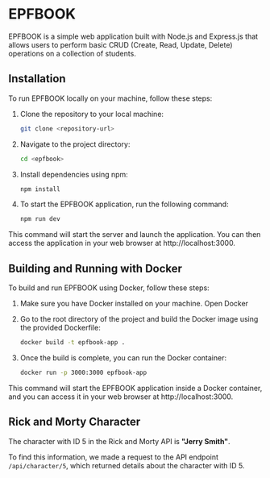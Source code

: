 # EPFBOOK

EPFBOOK is a simple web application built with Node.js and Express.js that allows users to perform basic CRUD (Create, Read, Update, Delete) operations on a collection of students.

## Installation

To run EPFBOOK locally on your machine, follow these steps:

1. Clone the repository to your local machine:

   ```bash
   git clone <repository-url>

2. Navigate to the project directory:

   ```bash
   cd <epfbook>

3. Install dependencies using npm:

   ```bash
   npm install

4. To start the EPFBOOK application, run the following command:

   ```bash
   npm run dev

This command will start the server and launch the application. You can then access the application in your web browser at http://localhost:3000.

## Building and Running with Docker

To build and run EPFBOOK using Docker, follow these steps:

1. Make sure you have Docker installed on your machine.
   Open Docker


2. Go to the root directory of the project and build the Docker image using the provided Dockerfile:

   ```bash
   docker build -t epfbook-app .

3. Once the build is complete, you can run the Docker container:
   ```bash
   docker run -p 3000:3000 epfbook-app

This command will start the EPFBOOK application inside a Docker container, and you can access it in your web browser at http://localhost:3000.

## Rick and Morty Character

The character with ID 5 in the Rick and Morty API is **"Jerry Smith"**. 

To find this information, we made a request to the API endpoint `/api/character/5`, which returned details about the character with ID 5.
